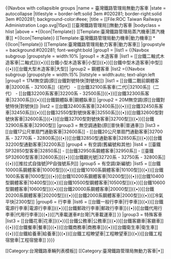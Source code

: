 {{Navbox with collapsible groups
|name = 臺灣鐵路管理局無動力客車
|state = autocollapse
|titlestyle = border-left:solid 3em #020281; border-right:solid 3em #020281; background-color:#eee;
|title = [[File:ROC Taiwan Railways Administration Logo.svg|15px]] [[臺灣鐵路管理局]]無動力客車
|bodyclass = hlist
|above =
*{{Icon|Template}} [[Template:臺灣鐵路管理局蒸汽機車|蒸汽機車]]
*{{Icon|Template}} [[Template:臺灣鐵路管理局動力機車|動力機車]]
*{{Icon|Template}} [[Template:臺灣鐵路管理局動力客車|動力客車]]
|groupstyle = background:#020281; font-weight:bold
|group1 = 
|list1 = {{Navbox subgroup
|groupstyle = width:10%
|group1 =  木造客車
|list1 = [[台鐵二軸式木造客車|二軸式]]{{•}}[[台鐵小型木造客車|小型]]{{•}}[[台鐵中型木造客車|中型]]{{•}}[[台鐵大型木造客車|大型]]
|group2 =  鋼體客車
|list2 ={{Navbox subgroup
 |groupstyle = width:15% 
 |liststyle = width:auto; text-align:left
 |group1 = 17M無空調(原[[台鐵對號特快|對號快]])
 |list1 = [[台鐵二戰前鋼體客車|32000系 - 32100系]]（初代） - [[台鐵32100系客車(二代)|32100系]]（二代） - [[台鐵32200系客車|32200系 - 32500系]]{{•}}[[台鐵32300系客車|32300系]]{{•}}[[台鐵鋼體臥車|鋼體臥車]]
 |group2 = 20M無空調(原[[台鐵對號特快|對號快]])
 |list2 = [[台鐵32400系客車|32400系]]{{•}}[[台鐵32450系客車|32450系]]{{•}}[[台鐵32550型對號快客車|32550系]]{{•}}[[台鐵32600型對號快客車|32600系]]{{•}}[[台鐵32700型對號快客車|32700型]]{{•}}[[台鐵32900系客車|32900型]]
 |group3 = 無空調通勤(原[[普快車|普通車]])
 |list3 = [[台鐵17公尺單扇門通勤客車|32600系]] - [[台鐵20公尺單扇門通勤客車|32700系 - 32770系 - 32800系]]{{•}}[[台鐵32850型通勤客車|32850系]]{{•}}[[台鐵32200型通勤客車|32200系]]
 |group4 = 有空調(舊編號和其他)
 |list4 = [[臺鐵SP32850型客車|32850系]] - [[台鐵32950系鋼體客車|32950系]] - [[臺鐵SP32600型客車|32600系]]{{•}}[[台鐵觀光號|32720系 - 32750系 - 32800系]]{{•}}[[推拉式自強號|PP自強號系列]]
 |group5 = 有空調(新編號)
 |list5 = [[台鐵10000系鋼體客車|10000型]]{{•}}[[台鐵10100系鋼體客車|10100型]]{{•}}[[台鐵1000系客車|1000型]]{{•}}[[台鐵10200系鋼體客車|10200型]]{{•}}[[台鐵10400型鋼體客車|10400型]]{{•}}[[台鐵10500型鋼體客車|10500型]]{{•}}[[台鐵10600型鋼體客車|10600型]]{{•}}[[台鐵20000系鋼體客車|20000型]]{{•}}[[台鐵20200系鋼體客車|20200型]]{{•}}[[台鐵2000系鋼體客車|2000型]]{{•}}[[冷氣平快|2300型]]
 |group6 = 行李車
 |list6 = [[台鐵一般行李車|行李車]]{{•}}[[台鐵電源行李車|電源行李車]]{{•}}[[台鐵郵政行李車|郵政行李車]]{{•}}[[台鐵代用行李車|代用行李車]]{{•}}[[汽車載運車#台灣|汽車載運車]]
}}
|group3 = 特殊客車
|list3 = [[台鐵花車|花車]]{{•}}[[台鐵公務車|公務車]]{{•}}[[台鐵客廳車|客廳車]]{{•}}[[台鐵餐車|餐車]]{{•}}[[台鐵商務車|商務車]]{{•}}[[台鐵衛生車|衛生車]]{{•}}[[台鐵給養車|給養車]]{{•}}[[台鐵工程瞭望車|工程瞭望車]]{{•}}[[台鐵工程宿營車|工程宿營車]]
}}}}<noinclude>

[[Category:台灣鐵路車輛列表模板]]
[[Category:臺灣鐵路管理局無動力客車|*]]
</noinclude>